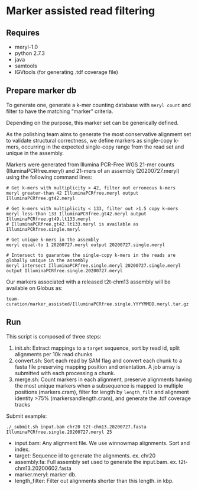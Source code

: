 # Marker assisted read filtering

## Requires
* meryl-1.0
* python 2.7.3
* java
* samtools
* IGVtools (for generating .tdf coverage file)

## Prepare marker db

To generate one, generate a k-mer counting database with `meryl count` and filter to have the matching “marker” criteria.

Depending on the purpose, this marker set can be generically defined.

As the polishing team aims to generate the most conservative alignment set to validate structural correctness, we define markers as single-copy k-mers, occurring in the expected single-copy range from the read set and unique in the assembly.

Markers were generated from Illumina PCR-Free WGS 21-mer counts (IlluminaPCRfree.meryl) and 21-mers of an assembly (20200727.meryl) using the following command lines:
```
# Get k-mers with multiplicity > 42, filter out erroneous k-mers
meryl greater-than 42 IlluminaPCRfree.meryl output IlluminaPCRfree.gt42.meryl

# Get k-mers with multiplicity < 133, filter out >1.5 copy k-mers
meryl less-than 133 IlluminaPCRfree.gt42.meryl output IlluminaPCRfree.gt49.lt133.meryl
# IlluminaPCRfree.gt42.lt133.meryl is available as IlluminaPCRfree.single.meryl

# Get unique k-mers in the assembly
meryl equal-to 1 20200727.meryl output 20200727.single.meryl

# Intersect to guarantee the single-copy k-mers in the reads are globally unique in the assembly
meryl intersect IlluminaPCRfree.single.meryl 20200727.single.meryl output IlluminaPCRfree.single.20200727.meryl
```

Our markers associated with a released t2t-chm13 assembly will be available on Globus as:

`team-curation/marker_assisted/IlluminaPCRfree.single.YYYYMMDD.meryl.tar.gz`

## Run

This script is composed of three steps:
1.	init.sh: Extract mappings to a `target` sequence, sort by read id, split alignments per 10k read chunks
2.	convert.sh: Sort each read by SAM flag and convert each chunk to a fasta file preserving mapping position and orientation. A job array is submitted with each processing a chunk.
3.	merge.sh: Count markers in each alignment, preserve alignments having the most unique markers when a subsequence is mapped to multiple positions (markers.cram), filter for length by `length_filt` and alignment identity >75% (markersandlength.cram), and generate the .tdf coverage tracks

Submit example:
```
./_submit.sh input.bam chr20 t2t-chm13.20200727.fasta IlluminaPCRfree.single.20200727.meryl 25
```
* input.bam: Any alignment file. We use winnowmap alignments. Sort and index.
* target: Sequence id to generate the alignments. ex. chr20
* assembly.fa: Full assembly set used to generate the input.bam. ex. t2t-chm13.20200602.fasta
* marker.meryl: marker db.
* length_filter: Filter out alignments shorter than this length. in kbp.
